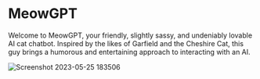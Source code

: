 # MeowGPT
Welcome to MeowGPT, your friendly, slightly sassy, and undeniably lovable AI cat chatbot. Inspired by the likes of Garfield and the Cheshire Cat, this guy brings a humorous and entertaining approach to interacting with an AI.

![Screenshot 2023-05-25 183506](https://github.com/Sa1D1111/meowGpt/assets/87517930/4ba26486-fb8f-4507-98a8-41e8fb38f1f8)


